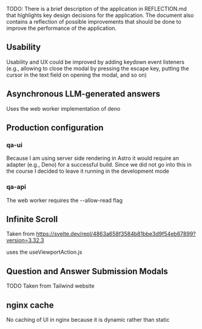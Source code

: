 TODO: There is a brief description of the application in REFLECTION.md that highlights key design decisions for the application. The document also contains a reflection of possible improvements that should be done to improve the performance of the application.


## Usability

Usability and UX could be improved by adding keydown event listeners (e.g., allowing to close the modal by pressing the escape key, putting the cursor in the text field on opening the modal, and so on)

## Asynchronous LLM-generated answers

Uses the web worker implementation of deno

## Production configuration

### qa-ui

Because I am using server side rendering in Astro it would require an adapter (e.g., Deno) for a successful build. Since we did not go into this in the course I decided to leave it running in the development mode

### qa-api

The web worker requires the --allow-read flag

## Infinite Scroll

Taken from https://svelte.dev/repl/4863a658f3584b81bbe3d9f54eb67899?version=3.32.3

uses the useViewportAction.js

## Question and Answer Submission Modals

TODO Taken from Tailwind website

## nginx cache

No caching of UI in nginx because it is dynamic rather than static